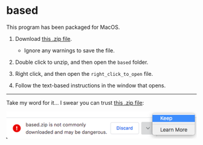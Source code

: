 # based

This program has been packaged for MacOS.

1. Download [this .zip file][1].

   - Ignore any warnings to save the file.

2. Double click to unzip, and then open the `based` folder.

3. Right click, and then open the `right_click_to_open` file.

4. Follow the text-based instructions in the window that opens.



---

Take my word for it... I swear you can trust [this .zip file][1]:

[![MacOS Chrome Warning](https://raw.githubusercontent.com/tvquizphd/based/main/warning.png)][1]


[1]: https://github.com/tvquizphd/based/releases/download/v1.0.1/based.zip
